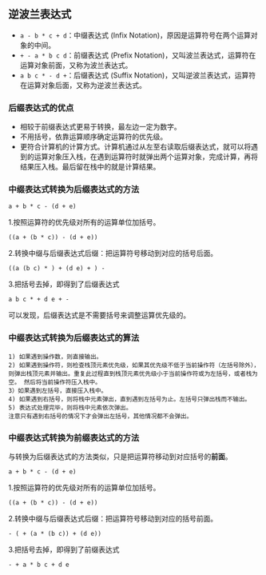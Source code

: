 ## 逆波兰表达式

- `a - b * c + d`：中缀表达式 (Infix Notation)，原因是运算符号在两个运算对象的中间。
- `+ - a * b c d`：前缀表达式 (Prefix Notation)，又叫波兰表达式，运算符在运算对象前面，又称为波兰表达式。
- `a b c * - d +`：后缀表达式 (Suffix Notation)，又叫逆波兰表达式，运算符在运算对象后面，又称为逆波兰表达式。

### 后缀表达式的优点

- 相较于前缀表达式更易于转换，最左边一定为数字。
- 不用括号，依靠运算顺序确定运算符的优先级。
- 更符合计算机的计算方式。计算机通过从左至右读取后缀表达式，就可以将遇到的运算对象压入栈，在遇到运算符时就弹出两个运算对象，完成计算，再将结果压入栈。最后留在栈中的就是计算结果。

### 中缀表达式转换为后缀表达式的方法

```
a + b * c - (d + e)
```

1.按照运算符的优先级对所有的运算单位加括号。

```
((a + (b * c)) - (d + e))
```

2.转换中缀与后缀表达式后缀：把运算符号移动到对应的括号后面。

```
((a (b c) * ) + (d e) + ) -
```

3.把括号去掉，即得到了后缀表达式

```
a b c * + d e + -
```

可以发现，后缀表达式是不需要括号来调整运算优先级的。

### 中缀表达式转换为后缀表达式的算法

```
1) 如果遇到操作数，则直接输出。
2) 如果遇到操作符，则检查栈顶元素优先级，如果其优先级不低于当前操作符（左括号除外），则弹出栈顶元素并输出。重复此过程直到栈顶元素优先级小于当前操作符或为左括号，或者栈为空。 然后将当前操作符压入栈中。
3）如果遇到左括号，直接压入栈中。
4) 如果遇到右括号，则将栈中元素弹出，直到遇到左括号为止。左括号只弹出栈而不输出。
5) 表达式处理完毕，则将栈中元素依次弹出。
注意只有遇到右括号的情况下才会弹出左括号，其他情况都不会弹出。
```

### 中缀表达式转换为前缀表达式的方法

与转换为后缀表达式的方法类似，只是把运算符移动到对应括号的**前面**。

```
a + b * c - (d + e)
```

1.按照运算符的优先级对所有的运算单位加括号。

```
((a + (b * c)) - (d + e))
```

2.转换中缀与后缀表达式后缀：把运算符号移动到对应的括号前面。

```
- ( + (a * (b c)) + (d e))
```

3.把括号去掉，即得到了前缀表达式

```
- + a * b c + d e
```
